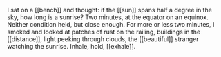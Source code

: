 I sat on a [[bench]] and thought: if the [[sun]] spans half a degree in the sky, how long is a sunrise? Two minutes, at the equator on an equinox. Neither condition held, but close enough. For more or less two minutes, I smoked and looked at patches of rust on the railing, buildings in the [[distance]], light peeking through clouds, the [[beautiful]] stranger watching the sunrise. Inhale, hold, [[exhale]].